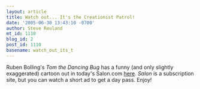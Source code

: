 ```yaml
---
layout: article
title: Watch out... It's the Creationist Patrol!
date: '2005-06-30 13:43:10 -0700'
author: Steve Reuland
mt_id: 1110
blog_id: 2
post_id: 1110
basename: watch_out_its_t
---
```

<img src="{{ site.baseurl }}/uploads/2005/patrol.gif" alt="" style="float:left;" />

Ruben Bolling's _Tom the Dancing Bug_ has a funny (and only slightly exaggerated) cartoon out in today's Salon.com [here](http://www.salon.com/comics/boll/2005/06/30/boll/index1.html).  _Salon_ is a subscription site, but you can watch a short ad to get a day pass.  Enjoy!
